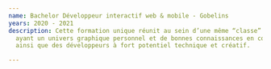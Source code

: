 ```yaml
---
name: Bachelor Développeur interactif web & mobile - Gobelins
years: 2020 - 2021
description: Cette formation unique réunit au sein d’une même “classe” des designers
  ayant un univers graphique personnel et de bonnes connaissances en conception interactive
  ainsi que des développeurs à fort potentiel technique et créatif.

---
```

